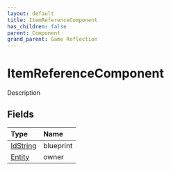 ```yaml
---
layout: default
title: ItemReferenceComponent
has_children: false
parent: Component
grand_parent: Game Reflection
---
```

# ItemReferenceComponent
Description 

## Fields
| Type | Name |
|:-------------|:--------------|
| [IdString](/game-reflection/components/id_string.md) | blueprint |
| [Entity](/game-reflection/classes/entity.md) | owner |
